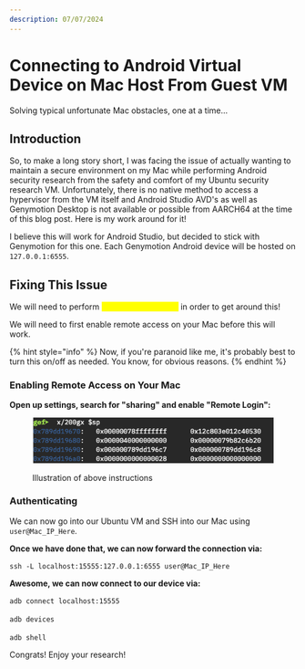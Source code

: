 ```yaml
---
description: 07/07/2024
---
```


# Connecting to Android Virtual Device on Mac Host From Guest VM

Solving typical unfortunate Mac obstacles, one at a time...&#x20;

## Introduction

So, to make a long story short, I was facing the issue of actually wanting to maintain a secure environment on my Mac while performing Android security research from the safety and comfort of my Ubuntu security research VM. Unfortunately, there is no native method to access a hypervisor from the VM itself and Android Studio AVD's as well as Genymotion Desktop is not available or possible from AARCH64 at the time of this blog post. Here is my work around for it!

I believe this will work for Android Studio, but decided to stick with Genymotion for this one. Each Genymotion Android device will be hosted on `127.0.0.1:6555`.&#x20;

## Fixing This Issue

We will need to perform <mark style="color:yellow;">SSH port forwarding</mark> in order to get around this!

We will need to first enable remote access on your Mac before this will work.&#x20;

{% hint style="info" %}
Now, if you're paranoid like me, it's probably best to turn this on/off as needed. You know, for obvious reasons.&#x20;
{% endhint %}

### Enabling Remote Access on Your Mac

**Open up settings, search for "sharing" and enable "Remote Login":**

<figure><img src="../../.gitbook/assets/image (1) (1) (1) (1) (1) (1) (1) (1) (1) (1) (1) (1) (1) (1) (1).png" alt=""><figcaption><p>Illustration of above instructions</p></figcaption></figure>

### Authenticating

We can now go into our Ubuntu VM and SSH into our Mac using `user@Mac_IP_Here`.

**Once we have done that, we can now forward the connection via:**

```
ssh -L localhost:15555:127.0.0.1:6555 user@Mac_IP_Here
```

**Awesome, we can now connect to our device via:**

```
adb connect localhost:15555

adb devices

adb shell
```

Congrats! Enjoy your research!
